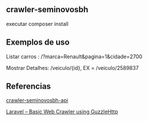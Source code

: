 ## crawler-seminovosbh

executar composer install

## Exemplos de uso

Listar carros : /?marca=Renault&pagina=1&cidade=2700

Mostrar Detalhes: /veiculo/{id}, EX = /veiculo/2589837

## Referencias

[crawler-seminovosbh-api](https://github.com/josefcts/crawler-seminovosbh-api)

[Laravel – Basic Web Crawler using GuzzleHttp](https://blog.tradetu.com/laravel-basic-web-crawler-using-guzzlehttp/)

